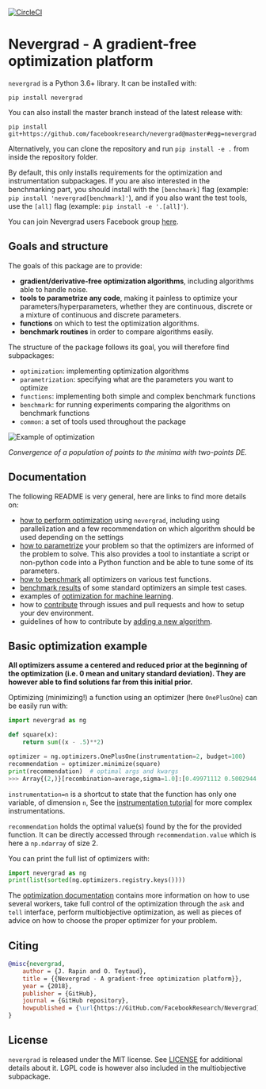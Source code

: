 [![CircleCI](https://circleci.com/gh/facebookresearch/nevergrad/tree/master.svg?style=svg)](https://circleci.com/gh/facebookresearch/nevergrad/tree/master)

# Nevergrad - A gradient-free optimization platform

`nevergrad` is a Python 3.6+ library. It can be installed with:

```
pip install nevergrad
```

You can also install the master branch instead of the latest release with:

```
pip install git+https://github.com/facebookresearch/nevergrad@master#egg=nevergrad
```

Alternatively, you can clone the repository and run `pip install -e .` from inside the repository folder.

By default, this only installs requirements for the optimization and instrumentation subpackages. If you are also interested in the benchmarking part,
you should install with the `[benchmark]` flag (example: `pip install 'nevergrad[benchmark]'`), and if you also want the test tools, use
the `[all]` flag (example: `pip install -e '.[all]'`).


You can join Nevergrad users Facebook group [here](https://www.facebook.com/groups/nevergradusers/).


## Goals and structure

The goals of this package are to provide:
- **gradient/derivative-free optimization algorithms**, including algorithms able to handle noise.
- **tools to parametrize any code**, making it painless to optimize your parameters/hyperparameters, whether they are continuous, discrete or a mixture of continuous and discrete parameters.
- **functions** on which to test the optimization algorithms.
- **benchmark routines** in order to compare algorithms easily.

The structure of the package follows its goal, you will therefore find subpackages:
- `optimization`: implementing optimization algorithms
- `parametrization`: specifying what are the parameters you want to optimize
- `functions`: implementing both simple and complex benchmark functions
- `benchmark`: for running experiments comparing the algorithms on benchmark functions
- `common`: a set of tools used throughout the package

![Example of optimization](TwoPointsDE.gif)

*Convergence of a population of points to the minima with two-points DE.*


## Documentation

The following README is very general, here are links to find more details on:
- [how to perform optimization](docs/optimization.md) using `nevergrad`, including using parallelization and a few recommendation on which algorithm should be used depending on the settings
- [how to parametrize](docs/parametrization.md) your problem so that the optimizers are informed of the problem to solve. This also provides a tool to instantiate a script or non-python code into a Python function and be able to tune some of its parameters.
- [how to benchmark](docs/benchmarking.md) all optimizers on various test functions.
- [benchmark results](docs/benchmarks.md) of some standard optimizers an simple test cases.
- examples of [optimization for machine learning](docs/machinelearning.md).
- how to [contribute](.github/CONTRIBUTING.md) through issues and pull requests and how to setup your dev environment.
- guidelines of how to contribute by [adding a new algorithm](docs/adding_an_algorithm.md).


## Basic optimization example

**All optimizers assume a centered and reduced prior at the beginning of the optimization (i.e. 0 mean and unitary standard deviation). They are however able to find solutions far from this initial prior.**


Optimizing (minimizing!) a function using an optimizer (here `OnePlusOne`) can be easily run with:

```python
import nevergrad as ng

def square(x):
    return sum((x - .5)**2)

optimizer = ng.optimizers.OnePlusOne(instrumentation=2, budget=100)
recommendation = optimizer.minimize(square)
print(recommendation)  # optimal args and kwargs
>>> Array{(2,)}[recombination=average,sigma=1.0]:[0.49971112 0.5002944 ]
```

`instrumentation=n` is a shortcut to state that the function has only one variable, of dimension `n`,
See the [instrumentation tutorial](docs/instrumentation.md) for more complex instrumentations.

`recommendation` holds the optimal value(s) found by the for the provided function. It can be
directly accessed through `recommendation.value` which is here a `np.ndarray` of size 2.

You can print the full list of optimizers with:
```python
import nevergrad as ng
print(list(sorted(ng.optimizers.registry.keys())))
```

The [optimization documentation](docs/optimization.md) contains more information on how to use several workers,
take full control of the optimization through the `ask` and `tell` interface, perform multiobjective optimization,
as well as pieces of advice on how to choose the proper optimizer for your problem.


## Citing

```bibtex
@misc{nevergrad,
    author = {J. Rapin and O. Teytaud},
    title = {{Nevergrad - A gradient-free optimization platform}},
    year = {2018},
    publisher = {GitHub},
    journal = {GitHub repository},
    howpublished = {\url{https://GitHub.com/FacebookResearch/Nevergrad}},
}
```

## License

`nevergrad` is released under the MIT license. See [LICENSE](LICENSE) for additional details about it.
LGPL code is however also included in the multiobjective subpackage.
